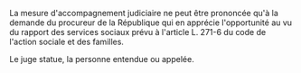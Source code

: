   
La mesure d'accompagnement judiciaire ne peut être prononcée qu'à la demande du procureur de la République qui en apprécie l'opportunité au vu du rapport des services sociaux prévu à l'article L. 271-6 du code de l'action sociale et des familles.   

  
Le juge statue, la personne entendue ou appelée.  

